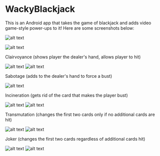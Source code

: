 # WackyBlackjack
This is an Android app that takes the game of blackjack and adds video game-style power-ups to it!
Here are some screenshots below:

![alt text](https://github.com/y0shK/WackyBlackjack/blob/dev/app/src/main/res/drawable/title_screen_no_border.PNG) 

![alt text](https://github.com/y0shK/WackyBlackjack/blob/dev/app/src/main/res/drawable/typical_game.PNG)

Clairvoyance (shows player the dealer's hand, allows player to hit)

![alt text](https://github.com/y0shK/WackyBlackjack/blob/dev/app/src/main/res/drawable/clairvoyance_before_no_border.PNG) ![alt text](https://github.com/y0shK/WackyBlackjack/blob/dev/app/src/main/res/drawable/clairvoyance_after_no_border.PNG)

Sabotage (adds to the dealer's hand to force a bust)

![alt text](https://github.com/y0shK/WackyBlackjack/blob/dev/app/src/main/res/drawable/sabotage_bugfix.PNG)

Incineration (gets rid of the card that makes the player bust)

![alt text](https://github.com/y0shK/WackyBlackjack/blob/dev/app/src/main/res/drawable/incineration_before.PNG) ![alt text](https://github.com/y0shK/WackyBlackjack/blob/dev/app/src/main/res/drawable/incineration_after.PNG)

Transmutation (changes the first two cards only if no additional cards are hit)

![alt text](https://github.com/y0shK/WackyBlackjack/blob/dev/app/src/main/res/drawable/transmutation_before.PNG) ![alt text](https://github.com/y0shK/WackyBlackjack/blob/dev/app/src/main/res/drawable/transmutation_after.PNG)

Joker (changes the first two cards regardless of additional cards hit)

![alt text](https://github.com/y0shK/WackyBlackjack/blob/dev/app/src/main/res/drawable/joker_before.PNG) ![alt text](https://github.com/y0shK/WackyBlackjack/blob/dev/app/src/main/res/drawable/joker_after.PNG)
